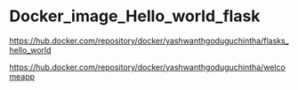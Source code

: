 # Docker_image_Hello_world_flask

https://hub.docker.com/repository/docker/yashwanthgoduguchintha/flasks_hello_world

https://hub.docker.com/repository/docker/yashwanthgoduguchintha/welcomeapp
